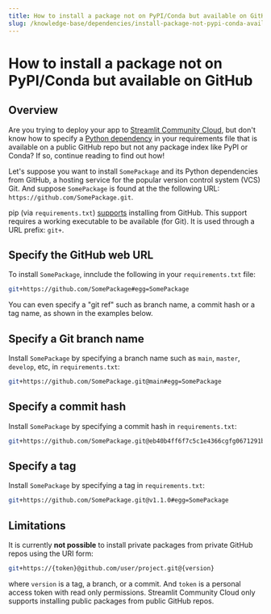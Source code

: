 ```yaml
---
title: How to install a package not on PyPI/Conda but available on GitHub
slug: /knowledge-base/dependencies/install-package-not-pypi-conda-available-github
---
```


# How to install a package not on PyPI/Conda but available on GitHub

## Overview

Are you trying to deploy your app to [Streamlit Community Cloud](/streamlit-community-cloud), but don't know how to specify a [Python dependency](/streamlit-community-cloud/get-started/deploy-an-app/app-dependencies#add-python-dependencies) in your requirements file that is available on a public GitHub repo but not any package index like PyPI or Conda? If so, continue reading to find out how!

Let's suppose you want to install `SomePackage` and its Python dependencies from GitHub, a hosting service for the popular version control system (VCS) Git. And suppose `SomePackage` is found at the the following URL: `https://github.com/SomePackage.git`.

pip (via `requirements.txt`) [supports](https://pip.pypa.io/en/stable/topics/vcs-support/) installing from GitHub. This support requires a working executable to be available (for Git). It is used through a URL prefix: `git+`.

## Specify the GitHub web URL

To install `SomePackage`, innclude the following in your `requirements.txt` file:

```bash
git+https://github.com/SomePackage#egg=SomePackage
```

You can even specify a "git ref" such as branch name, a commit hash or a tag name, as shown in the examples below.

## Specify a Git branch name

Install `SomePackage` by specifying a branch name such as `main`, `master`, `develop`, etc, in `requirements.txt`:

```bash
git+https://github.com/SomePackage.git@main#egg=SomePackage
```

## Specify a commit hash

Install `SomePackage` by specifying a commit hash in `requirements.txt`:

```bash
git+https://github.com/SomePackage.git@eb40b4ff6f7c5c1e4366cgfg0671291bge918#egg=SomePackage
```

## Specify a tag

Install `SomePackage` by specifying a tag in `requirements.txt`:

```bash
git+https://github.com/SomePackage.git@v1.1.0#egg=SomePackage
```

## Limitations

It is currently **not possible** to install private packages from private GitHub repos using the URI form:

```bash
git+https://{token}@github.com/user/project.git@{version}
```

where `version` is a tag, a branch, or a commit. And `token` is a personal access token with read only permissions. Streamlit Community Cloud only supports installing public packages from public GitHub repos.

